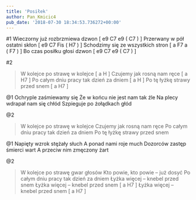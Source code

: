 ```yaml
---
title: 'Posiłek'
author: Pan_Kmicic4
pub_date: '2018-07-30 18:34:53.736272+00:00'
---
```


#1
Wieczorny już rozbrzmiewa dzwon [ e9 C7 e9 ( C7 ) ]
Przerwany w pół ostatni skłon [ e9 C7 Fis ( H7 ) ]
Schodzimy się ze wszystkich stron [ a F7 a ( F7 ) ]
Bo czas posiłku głosi dzwon [ e9 C7 e9 ( C7 ) ]

#2
>W kolejce po strawę w kolejce [ a H ]
>Czujemy jak rosną nam ręce [ a H7 ]
>Po całym dniu pracy tak dzień za dniem [ a H ]
>Po tę łyżkę strawy przed snem [ a H7 ]

@1
Ochryple zaśmiewamy się
Że w końcu nie jest nam tak źle
Na plecy wdrapał nam się chłód
Szpieguje po żołądkach głód

@2
>W kolejce po strawę w kolejce
>Czujemy jak rosną nam ręce
>Po całym dniu pracy tak dzień za dniem
>Po tę łyżkę strawy przed snem

@1
Napięty wzrok stężały słuch
A ponad nami roje much
Dozorców zastęp śmierci wart
A przeciw nim zmęczony żart

@2
>W kolejce po strawę gwar głosów
>Kto powie, kto powie – już dosyć
>Po całym dniu pracy tak dzień za dniem
>Łyżka więcej – knebel przed snem 
>Łyżka więcej – knebel przed snem [ a H7 ]
>Łyżka więcej – knebel przed snem [ a H7 ]